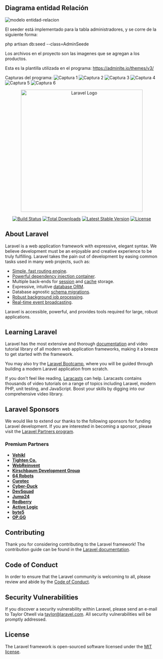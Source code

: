## Diagrama entidad Relación
![modelo entidad-relacion](https://github.com/JLOS1505/Proyecto-Final-PPI/assets/83027338/393c4472-0d2e-4469-bb33-45ee9ef85339)

El seeder está implementado para la tabla administradores, y se corre de la siguiente forma:

php artisan db:seed --class=AdminSeede

Los archivos en el proyecto son las imagenes que se agregan a los productos.

Esta es la plantilla utilizada en el programa: https://adminlte.io/themes/v3/

Capturas del programa:
![Captura 1](https://github.com/JLOS1505/Proyecto-Final-PPI/assets/83027338/251568ff-805d-4b3e-bcdf-605fff866d4b)
![Captura 2](https://github.com/JLOS1505/Proyecto-Final-PPI/assets/83027338/67495ba7-3a8f-4df7-a3ea-c61d00df2b12)
![Captura 3](https://github.com/JLOS1505/Proyecto-Final-PPI/assets/83027338/771e4ec0-5884-41f0-b6f6-d7856bd48730)
![Captura 4](https://github.com/JLOS1505/Proyecto-Final-PPI/assets/83027338/60730598-3e38-4ad8-9346-b678373e2ac7)
![Captura 5](https://github.com/JLOS1505/Proyecto-Final-PPI/assets/83027338/f71f0b4f-91bf-46c4-a0a8-c6d7995e80a0)
![Captura 6](https://github.com/JLOS1505/Proyecto-Final-PPI/assets/83027338/fdb582f8-9016-4859-8818-c1927187ceeb)


<p align="center"><a href="https://laravel.com" target="_blank"><img src="https://raw.githubusercontent.com/laravel/art/master/logo-lockup/5%20SVG/2%20CMYK/1%20Full%20Color/laravel-logolockup-cmyk-red.svg" width="400" alt="Laravel Logo"></a></p>

<p align="center">
<a href="https://github.com/laravel/framework/actions"><img src="https://github.com/laravel/framework/workflows/tests/badge.svg" alt="Build Status"></a>
<a href="https://packagist.org/packages/laravel/framework"><img src="https://img.shields.io/packagist/dt/laravel/framework" alt="Total Downloads"></a>
<a href="https://packagist.org/packages/laravel/framework"><img src="https://img.shields.io/packagist/v/laravel/framework" alt="Latest Stable Version"></a>
<a href="https://packagist.org/packages/laravel/framework"><img src="https://img.shields.io/packagist/l/laravel/framework" alt="License"></a>
</p>

## About Laravel

Laravel is a web application framework with expressive, elegant syntax. We believe development must be an enjoyable and creative experience to be truly fulfilling. Laravel takes the pain out of development by easing common tasks used in many web projects, such as:

- [Simple, fast routing engine](https://laravel.com/docs/routing).
- [Powerful dependency injection container](https://laravel.com/docs/container).
- Multiple back-ends for [session](https://laravel.com/docs/session) and [cache](https://laravel.com/docs/cache) storage.
- Expressive, intuitive [database ORM](https://laravel.com/docs/eloquent).
- Database agnostic [schema migrations](https://laravel.com/docs/migrations).
- [Robust background job processing](https://laravel.com/docs/queues).
- [Real-time event broadcasting](https://laravel.com/docs/broadcasting).

Laravel is accessible, powerful, and provides tools required for large, robust applications.

## Learning Laravel

Laravel has the most extensive and thorough [documentation](https://laravel.com/docs) and video tutorial library of all modern web application frameworks, making it a breeze to get started with the framework.

You may also try the [Laravel Bootcamp](https://bootcamp.laravel.com), where you will be guided through building a modern Laravel application from scratch.

If you don't feel like reading, [Laracasts](https://laracasts.com) can help. Laracasts contains thousands of video tutorials on a range of topics including Laravel, modern PHP, unit testing, and JavaScript. Boost your skills by digging into our comprehensive video library.

## Laravel Sponsors

We would like to extend our thanks to the following sponsors for funding Laravel development. If you are interested in becoming a sponsor, please visit the [Laravel Partners program](https://partners.laravel.com).

### Premium Partners

- **[Vehikl](https://vehikl.com/)**
- **[Tighten Co.](https://tighten.co)**
- **[WebReinvent](https://webreinvent.com/)**
- **[Kirschbaum Development Group](https://kirschbaumdevelopment.com)**
- **[64 Robots](https://64robots.com)**
- **[Curotec](https://www.curotec.com/services/technologies/laravel/)**
- **[Cyber-Duck](https://cyber-duck.co.uk)**
- **[DevSquad](https://devsquad.com/hire-laravel-developers)**
- **[Jump24](https://jump24.co.uk)**
- **[Redberry](https://redberry.international/laravel/)**
- **[Active Logic](https://activelogic.com)**
- **[byte5](https://byte5.de)**
- **[OP.GG](https://op.gg)**

## Contributing

Thank you for considering contributing to the Laravel framework! The contribution guide can be found in the [Laravel documentation](https://laravel.com/docs/contributions).

## Code of Conduct

In order to ensure that the Laravel community is welcoming to all, please review and abide by the [Code of Conduct](https://laravel.com/docs/contributions#code-of-conduct).

## Security Vulnerabilities

If you discover a security vulnerability within Laravel, please send an e-mail to Taylor Otwell via [taylor@laravel.com](mailto:taylor@laravel.com). All security vulnerabilities will be promptly addressed.

## License

The Laravel framework is open-sourced software licensed under the [MIT license](https://opensource.org/licenses/MIT).
